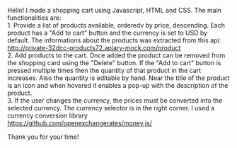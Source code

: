 Hello!
I made a shopping cart using Javascript, HTML and CSS. The main functionalities are:<br>
    1. Provide a list of products available, orderedv by price, descending. Each product has a "Add to cart" button and the currency is set to USD by default. The informations about the products was extracted from this api: http://private-32dcc-products72.apiary-mock.com/product<br>
    2. Add products to the cart. Once added the product can be removed from the shopping card using the "Delete" button. If the "Add to cart" button is pressed multiple times then the quantity of that product in the cart increases. Also the quantity is editable by hand. Near the title of the product is an icon and when hovered it enables a pop-up with the description of the product.<br>
    3. If the user changes the currency, the prices must be converted into the selected currency. The currency selector is in the right corner. 
     I used a currency conversion library https://github.com/openexchangerates/money.js/ <br>
     
Thank you for your time!
